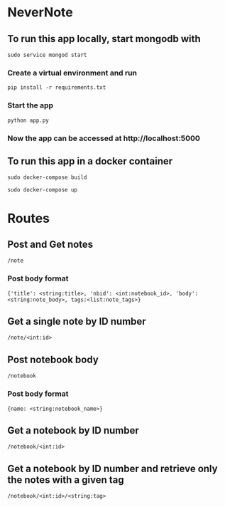 # NeverNote

## To run this app locally, start mongodb with 

`sudo service mongod start`

### Create a virtual environment and run

`pip install -r requirements.txt`

### Start the app

`python app.py`

### Now the app can be accessed at http://localhost:5000

## To run this app in a docker container

`sudo docker-compose build`

`sudo docker-compose up`

# Routes

## Post and Get notes
`/note`
### Post body format
`{'title': <string:title>, 'nbid': <int:notebook_id>, 'body': <string:note_body>, tags:<list:note_tags>}`

## Get a single note by ID number
`/note/<int:id>`

## Post notebook body
`/notebook`
### Post body format
`{name: <string:notebook_name>}`

## Get a notebook by ID number
`/notebook/<int:id>`

## Get a notebook by ID number and retrieve only the notes with a given tag
`/notebook/<int:id>/<string:tag>`

